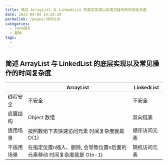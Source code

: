```yaml
---
title: 简述 ArrayList 与 LinkedList 的底层实现以及常见操作的时间复杂度
date: 2022-04-04 14:24:34
permalink: /pages/305919/
categories:
  - Java相关
  - 基础
tags:
  - 
---
```

## 简述 ArrayList 与 LinkedList 的底层实现以及常见操作的时间复杂度 
|  | ArrayList | LinkedList | 
| --- | --- | --- |
| 线程安全 | 不安全 | 不安全 |
| 底层结构 | Object 数组 | 双向链表 |
| 适用场景 | 按照数组下表快速访问元素 时间复杂度就是 O(1) | 顺序访问元素 |
| 不适用场景 | 在指定位置n插入、删除, 会导致位置n后面的元素移动 时间复杂度就是 O(n-1)| 随机访问元素 |